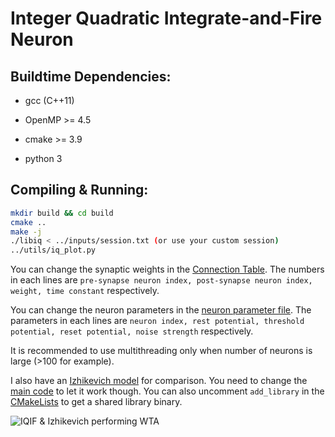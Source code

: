 # Integer Quadratic Integrate-and-Fire Neuron

## Buildtime Dependencies:

* gcc (C++11)

* OpenMP >= 4.5

* cmake >= 3.9

* python 3

## Compiling & Running:

```bash
mkdir build && cd build
cmake ..
make -j
./libiq < ../inputs/session.txt (or use your custom session)
../utils/iq_plot.py
```

You can change the synaptic weights in the [Connection Table](inputs/Connection_Table_IQIF.txt). The numbers in each lines are `pre-synapse neuron index, post-synapse neuron index, weight, time constant` respectively.

You can change the neuron parameters in the [neuron parameter file](inputs/neuronParameter_IQIF.txt). The parameters in each lines are `neuron index, rest potential, threshold potential, reset potential, noise strength` respectively.

It is recommended to use multithreading only when number of neurons is large (>100 for example).

I also have an [Izhikevich model](include/iz_network.h) for comparison. You need to change the [main code](src/main.cpp) to let it work though. You can also uncomment `add_library` in the [CMakeLists](CMakeLists.txt) to get a shared library binary.

![IQIF & Izhikevich performing WTA](WTA.png)

